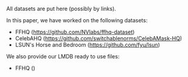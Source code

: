 All datasets are put here (possibly by links).

In this paper, we have worked on the following datasets:

- FFHQ (https://github.com/NVlabs/ffhq-dataset)
- CelebAHQ (https://github.com/switchablenorms/CelebAMask-HQ)
- LSUN's Horse and Bedroom (https://github.com/fyu/lsun)

We also provide our LMDB ready to use files:

- FFHQ ()